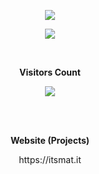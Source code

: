<div align="center">  
<p align="center">
<img src="https://github-readme-stats.vercel.app/api/top-langs/?username=ItsMat&theme=radical&card_width=466">
</p>
</div>

<p align="center">
<img src="https://github-readme-stats.vercel.app/api?username=itsmat&&show_icons=true&theme=radical">
</p>

<div align="center">  
<br><p align="centre"><b>Visitors Count</b></p>  
<p align="center"><img align="center" src="https://profile-counter.glitch.me/{ItsMat}/count.svg" /></p> 
<br></div>

<div align="center">  
<br><p align="centre"><b>Website (Projects)</b></p>  
<p>https://itsmat.it</p> 
<br></div>
  
<!---
itsmat/itsmat is a ✨ special ✨ repository because its `README.md` (this file) appears on your GitHub profile.
You can click the Preview link to take a look at your changes.
--->
